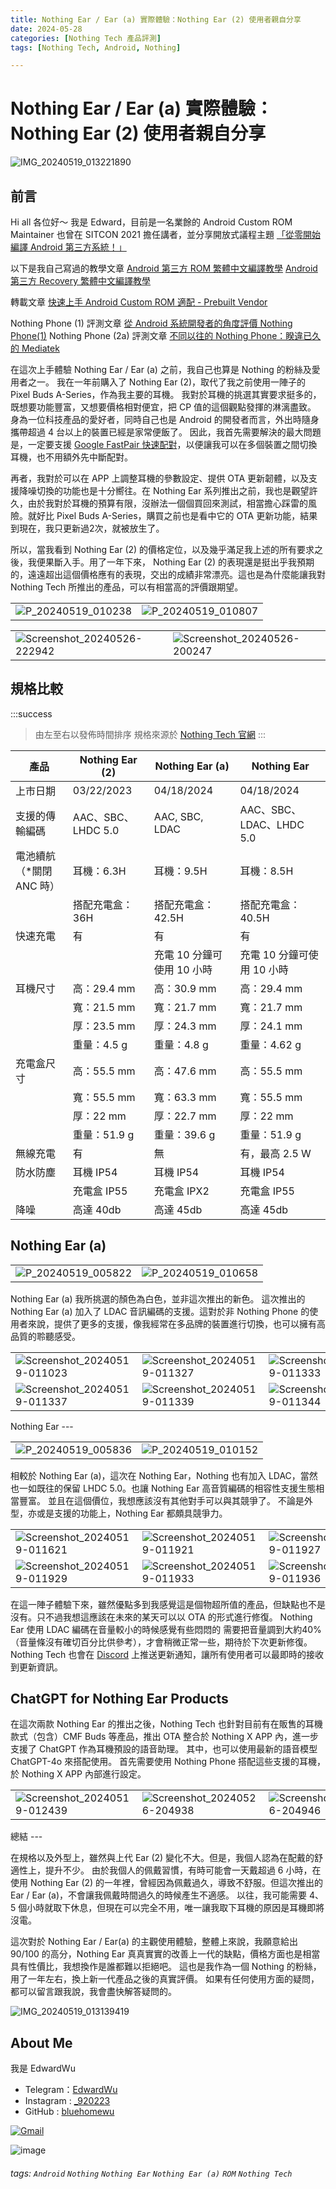 ```yaml
---
title: Nothing Ear / Ear (a) 實際體驗：Nothing Ear (2) 使用者親自分享
date: 2024-05-28
categories: [Nothing Tech 產品評測]
tags: [Nothing Tech, Android, Nothing]

---
```


# Nothing Ear / Ear (a) 實際體驗：Nothing Ear (2) 使用者親自分享

![IMG_20240519_013221890](https://hackmd.io/_uploads/rJ8P7igVC.jpg)

前言
---

Hi all 各位好～
我是 Edward，目前是一名業餘的 Android Custom ROM Maintainer
也曾在 SITCON 2021 擔任講者，並分享開放式議程主題 [「從零開始編譯 Android 第三方系統！」](https://sitcon.org/2021/agenda/1c9e74cd-aeeb-4e63-8ec4-af33eff16e7d)

以下是我自己寫過的教學文章
[Android 第三方 ROM 繁體中文編譯教學](https://hackmd.io/@EdwardWu/CompileAndroidCustomROM)
[Android 第三方 Recovery 繁體中文編譯教學](https://hackmd.io/@EdwardWu/CompileARecovery)

轉載文章
[快速上手 Android Custom ROM 適配 - Prebuilt Vendor](https://hackmd.io/@EdwardWu/Prebuilt-bringup)

Nothing Phone (1) 評測文章
[從 Android 系統開發者的角度評價 Nothing Phone(1)](https://hackmd.io/@EdwardWu/Spacewar_review)
Nothing Phone (2a) 評測文章
[不同以往的 Nothing Phone：睽違已久的 Mediatek](https://hackmd.io/@EdwardWu/Pacman_review)

在這次上手體驗 Nothing Ear / Ear (a) 之前，我自己也算是 Nothing 的粉絲及愛用者之一。
我在一年前購入了 Nothing Ear (2)，取代了我之前使用一陣子的 Pixel Buds A-Series，作為我主要的耳機。
我對於耳機的挑選其實要求挺多的，既想要功能豐富，又想要價格相對便宜，把 CP 值的這個觀點發揮的淋漓盡致。
身為一位科技產品的愛好者，同時自己也是 Android 的開發者而言，外出時隨身攜帶超過 4 台以上的裝置已經是家常便飯了。
因此，我首先需要解決的最大問題是，一定要支援 [Google FastPair 快速配對](https://developers.google.com/nearby/fast-pair/specifications/introduction?hl=zh-tw)，以便讓我可以在多個裝置之間切換耳機，也不用額外先中斷配對。

再者，我對於可以在 APP 上調整耳機的參數設定、提供 OTA 更新韌體，以及支援降噪切換的功能也是十分嚮往。在 Nothing Ear 系列推出之前，我也是觀望許久，由於我對於耳機的預算有限，沒辦法一個個買回來測試，相當擔心踩雷的風險。就好比 Pixel Buds A-Series，購買之前也是看中它的 OTA 更新功能，結果到現在，我只更新過2次，就被放生了。

所以，當我看到 Nothing Ear (2) 的價格定位，以及幾乎滿足我上述的所有要求之後，我便果斷入手。用了一年下來， Nothing Ear (2) 的表現還是挺出乎我預期的，遠遠超出這個價格應有的表現，交出的成績非常漂亮。這也是為什麼能讓我對 Nothing Tech 所推出的產品，可以有相當高的評價跟期望。

<table>
  <tr>
    <td><img src="https://hackmd.io/_uploads/ByuYU6x4C.jpg" alt="P_20240519_010238"></td>
    <td><img src="https://hackmd.io/_uploads/BkxaLTx4C.jpg" alt="P_20240519_010807"></td>
  </tr>
</table>

<table>
  <tr>
    <td><img src="https://hackmd.io/_uploads/ByQ4_ag4C.png" alt="Screenshot_20240526-222942"></td>
    <td><img src="https://hackmd.io/_uploads/rydXPTxVC.png" alt="Screenshot_20240526-200247"></td>
  </tr>
</table>


規格比較
---
:::success
> 由左至右以發佈時間排序
> 規格來源於 [Nothing Tech 官網](https://tw.nothing.tech/pages/audio)
:::

| 產品      | Nothing Ear (2)  | Nothing Ear (a)   | Nothing Ear           |
|---------|------------------|-------------------|-----------------------|
| 上市日期    | 03/22/2023       | 04/18/2024        | 04/18/2024            |
| 支援的傳輸編碼 | AAC、SBC、LHDC 5.0 | AAC, SBC, LDAC    | AAC、SBC、LDAC、LHDC 5.0 |
| 電池續航（*關閉 ANC 時）    | 耳機：6.3H          | 耳機：9.5H           | 耳機：8.5H               |
|         | 搭配充電盒：36H        | 搭配充電盒：42.5H       | 搭配充電盒：40.5H           |
| 快速充電    | 有                | 有                 | 有                     |
|         |                  | 充電 10 分鐘可使用 10 小時 | 充電 10 分鐘可使用 10 小時     |
| 耳機尺寸    | 高：29.4 mm        | 高：30.9 mm         | 高：29.4 mm             |
|         | 寬：21.5 mm        | 寬：21.7 mm         | 寬：21.7 mm             |
|         | 厚：23.5 mm        | 厚：24.3 mm         | 厚：24.1 mm             |
|         | 重量：4.5 g         | 重量：4.8 g          | 重量：4.62 g             |
| 充電盒尺寸   | 高：55.5 mm        | 高：47.6 mm         | 高：55.5 mm             |
|         | 寬：55.5 mm        | 寬：63.3 mm         | 寬：55.5 mm             |
|         | 厚：22 mm          | 厚：22.7 mm         | 厚：22 mm               |
|         | 重量：51.9 g        | 重量：39.6 g         | 重量：51.9 g             |
| 無線充電    | 有                | 無                 | 有，最高 2.5 W            |
| 防水防塵    | 耳機 IP54          | 耳機 IP54           | 耳機 IP54               |
|         | 充電盒 IP55         | 充電盒 IPX2          | 充電盒 IP55              |
| 降噪      | 高達 40db          | 高達 45db           | 高達 45db               |


Nothing Ear (a)
---
<table>
  <tr>
    <td><img src="https://hackmd.io/_uploads/BklA7jx40.jpg" alt="P_20240519_005822"></td>
    <td><img src="https://hackmd.io/_uploads/H1wRXjgEA.jpg" alt="P_20240519_010658"></td>
  </tr>
</table>
Nothing Ear (a) 我所挑選的顏色為白色，並非這次推出的新色。
這次推出的 Nothing Ear (a) 加入了 LDAC 音訊編碼的支援。這對於非 Nothing Phone 的使用者來說，提供了更多的支援，像我經常在多品牌的裝置進行切換，也可以擁有高品質的聆聽感受。

<table>
  <tr>
    <td><img src="https://hackmd.io/_uploads/SJ21pieN0.jpg" alt="Screenshot_20240519-011023"></td>
    <td><img src="https://hackmd.io/_uploads/HyFe6ixE0.jpg" alt="Screenshot_20240519-011327"></td>
    <td><img src="https://hackmd.io/_uploads/HkReTjgVR.jpg" alt="Screenshot_20240519-011333"></td>
  </tr>
  <tr>
    <td><img src="https://hackmd.io/_uploads/S1eMTjxVC.jpg" alt="Screenshot_20240519-011337"></td>
    <td><img src="https://hackmd.io/_uploads/rJSz6oxEA.jpg" alt="Screenshot_20240519-011339"></td>
    <td><img src="https://hackmd.io/_uploads/Hk5zTsgE0.jpg" alt="Screenshot_20240519-011344"></td>
  </tr>
</table>
Nothing Ear
---
<table>
  <tr>
    <td><img src="https://hackmd.io/_uploads/r1kG4jlVA.jpg" alt="P_20240519_005836"></td>
    <td><img src="https://hackmd.io/_uploads/BJOGVieN0.jpg" alt="P_20240519_010152"></td>
  </tr>
</table>
相較於 Nothing Ear (a)，這次在 Nothing Ear，Nothing 也有加入 LDAC，當然也一如既往的保留 LHDC 5.0。也讓 Nothing Ear 高音質編碼的相容性支援生態相當豐富。
並且在這個價位，我想應該沒有其他對手可以與其競爭了。
不論是外型，亦或是支援的功能上，Nothing Ear 都頗具競爭力。

<table>
  <tr>
    <td><img src="https://hackmd.io/_uploads/BJFEaolNA.jpg" alt="Screenshot_20240519-011621"></td>
    <td><img src="https://hackmd.io/_uploads/rJxlHpsl4R.jpg" alt="Screenshot_20240519-011921"></td>
    <td><img src="https://hackmd.io/_uploads/r1AB6ieVR.jpg" alt="Screenshot_20240519-011927"></td>
  </tr>
  <tr>
    <td><img src="https://hackmd.io/_uploads/rJCLasxN0.jpg" alt="Screenshot_20240519-011929"></td>
    <td><img src="https://hackmd.io/_uploads/H1EwaieV0.jpg" alt="Screenshot_20240519-011933"></td>
    <td><img src="https://hackmd.io/_uploads/HyKPTjxEA.jpg" alt="Screenshot_20240519-011936"></td>
  </tr>
</table>

在這一陣子體驗下來，雖然優點多到我感覺這是個物超所值的產品，但缺點也不是沒有。只不過我想這應該在未來的某天可以以 OTA 的形式進行修復。
Nothing Ear 使用 LDAC 編碼在音量較小的時候感覺有些悶悶的
需要把音量調到大約40%（音量條沒有確切百分比供參考），才會稍微正常一些，期待於下次更新修復。
Nothing Tech 也會在 [Discord](https://discord.gg/nothingtech) 上推送更新通知，讓所有使用者可以最即時的接收到更新資訊。


ChatGPT for Nothing Ear Products
---

在這次兩款 Nothing Ear 的推出之後，Nothing Tech 也針對目前有在販售的耳機款式（包含）CMF Buds 等產品，推出 OTA 整合於 Nothing X APP 內，進一步支援了 ChatGPT 作為耳機預設的語音助理。
其中，也可以使用最新的語音模型 ChatGPT-4o 來搭配使用。
首先需要使用 Nothing Phone 搭配這些支援的耳機，於 Nothing X APP 內部進行設定。
<table>
  <tr>
    <td><img src="https://hackmd.io/_uploads/r1lwghg4R.png" alt="Screenshot_20240519-012439"></td>
    <td><img src="https://hackmd.io/_uploads/HkrPe2lNR.png" alt="Screenshot_20240526-204938"></td>
    <td><img src="https://hackmd.io/_uploads/HyYvl2eNA.png" alt="Screenshot_20240526-204946"></td>
  </tr>
</table>
總結
---

在規格以及外型上，雖然與上代 Ear (2) 變化不大。但是，我個人認為在配戴的舒適性上，提升不少。
由於我個人的佩戴習慣，有時可能會一天戴超過 6 小時，在使用 Nothing Ear (2) 的一年裡，曾經因為佩戴過久，導致不舒服。但這次推出的 Ear / Ear (a)，不會讓我佩戴時間過久的時候產生不適感。
以往，我可能需要 4、5 個小時就取下休息，但現在可以完全不用，唯一讓我取下耳機的原因是耳機即將沒電。

這次對於 Nothing Ear / Ear(a) 的主觀使用體驗，整體上來說，我願意給出 90/100 的高分，Nothing Ear 真真實實的改善上一代的缺點，價格方面也是相當具有性價比，我想換作是誰都難以拒絕吧。
這也是我作為一個 Nothing 的粉絲，用了一年左右，換上新一代產品之後的真實評價。
如果有任何使用方面的疑問，都可以留言跟我說，我會盡快解答疑問的。


![IMG_20240519_013139419](https://hackmd.io/_uploads/BJqEE2l4R.jpg)


About Me
---
我是 EdwardWu
- Telegram：[EdwardWu](https://t.me/edwardwu0223)
- Instagram : [_920223](https://www.instagram.com/_920223/)
- GitHub : [bluehomewu](https://github.com/bluehomewu)

<a href="mailto:bluehome.wu@gmail.com"> <img alt="Gmail" src="https://img.shields.io/badge/-Gmail-c14438?style=flat&logo=Gmail&logoColor=white" /></a>

![image](https://hackmd.io/_uploads/BkxA3yHz0.png)




###### tags: `Android` `Nothing` `Nothing Ear` `Nothing Ear (a)` `ROM` `Nothing Tech`

